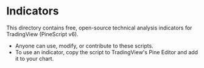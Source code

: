 # Indicators

This directory contains free, open-source technical analysis indicators for TradingView (PineScript v6).

- Anyone can use, modify, or contribute to these scripts.
- To use an indicator, copy the script to TradingView's Pine Editor and add it to your chart. 